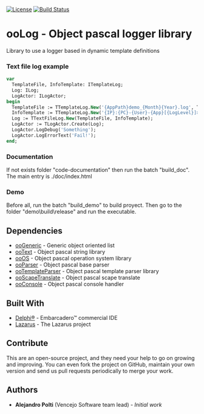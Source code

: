 [![License](https://img.shields.io/badge/License-BSD%203--Clause-blue.svg)](https://opensource.org/licenses/BSD-3-Clause)
[![Build Status](https://travis-ci.org/VencejoSoftware/ooLog.svg?branch=master)](https://travis-ci.org/VencejoSoftware/ooLog)

# ooLog - Object pascal logger library
Library to use a logger based in dynamic template definitions

### Text file log example
```pascal
var
  TemplateFile, InfoTemplate: ITemplateLog;
  Log: ILog;
  LogActor: ILogActor;
begin
  TemplateFile := TTemplateLog.New('{AppPath}demo_{Month}{Year}.log', TInsensitiveTextMatch.New);
  InfoTemplate := TTemplateLog.New('{IP}:{PC}-{User}-{App}[{LogLevel}]>>{DateTime} {TEXT}', TInsensitiveTextMatch.New);
  Log := TTextFileLog.New(TemplateFile, InfoTemplate);
  LogActor := TLogActor.Create(Log);
  LogActor.LogDebug('Something');
  LogActor.LogErrorText('Fail!');
end;
```

### Documentation
If not exists folder "code-documentation" then run the batch "build_doc". The main entry is ./doc/index.html

### Demo
Before all, run the batch "build_demo" to build proyect. Then go to the folder "demo\build\release\" and run the executable.

## Dependencies
* [ooGeneric](https://github.com/VencejoSoftware/ooGeneric.git) - Generic object oriented list
* [ooText](https://github.com/VencejoSoftware/ooText.git) - Object pascal string library
* [ooOS](https://github.com/VencejoSoftware/ooOS.git) - Object pascal operation system library
* [ooParser](https://github.com/VencejoSoftware/ooParser.git) - Object pascal base parser
* [ooTemplateParser](https://github.com/VencejoSoftware/ooTemplateParser.git) - Object pascal template parser library
* [ooScapeTranslate](https://github.com/VencejoSoftware/ooScapeTranslate.git) - Object pascal scape translate
* [ooConsole](https://github.com/VencejoSoftware/ooConsole.git) - Object pascal console handler

## Built With
* [Delphi&reg;](https://www.embarcadero.com/products/rad-studio) - Embarcadero&trade; commercial IDE
* [Lazarus](https://www.lazarus-ide.org/) - The Lazarus project

## Contribute
This are an open-source project, and they need your help to go on growing and improving.
You can even fork the project on GitHub, maintain your own version and send us pull requests periodically to merge your work.

## Authors
* **Alejandro Polti** (Vencejo Software team lead) - *Initial work*